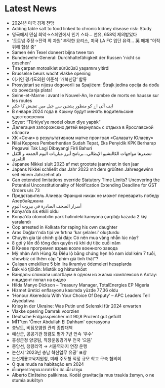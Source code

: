 # Latest News
-  2024년 미국 경제 전망
-  Adding table salt to food linked to chronic kidney disease risk: Study
-  영국에서 민심 최악→스페인에서 인기 스타... 맨유, 658억 제의받았다
-  ‘토트넘 주장→전력 외 자원’ 추락한 요리스, 미국 LA FC 입단 유력… 英 매체 “이적 위해 협상 중”
-  Samen één Texel doneert bijna twee ton
-  Bundeswehr-General: Durchhaltefähigkeit der Russen 'nicht so gesehen'
-  Tıra çarpan motosiklet sürücüsü yaşamını yitirdi
-  Brusselse beurs wacht vlakke opening
-  이기인 경기도의원 이준석 ‘개혁신당’ 합류
-  Prosvjetari se nijesu dogovorili sa Spajićem: Štrajk jedina opcija da dođu do povećanja plata!
-  Seine-et-Marne : avant le Nouvel-An, le nombre de morts en hausse sur les routes
-  ایف آئی اے کو منظور پشتین سے جیل میں تفتیش کا حکم
-  В январе 2024 года в Крыму будут менять водительские удостоверения
-  Soyer: “Türkiye’ye model olsun diye yaptık”
-  Делегация запорожских детей вернулась с отдыха в Ярославской области
-  ХК «Сочи» в результативном матче проиграл «Салавату Юлаеву»
-  Nilai Keppres Pemberhentian Sudah Tepat, Eks Penyidik KPK Berharap Pegawai Tak Lagi Dibayangi Firli Bahuri
-  تتصدرها مواجهات الكالتشيو الإيطالي…برنامج أبرز مباريات اليوم الجمعة و النّقل التلفزي
-  Japanse Nikkei sluit 2023 af met grootste jaarwinst in tien jaar
-  Japans Nikkei schließt das Jahr 2023 mit dem größten Jahresgewinn seit einem Jahrzehnt ab
-  Can extended limitations override Statutory Time Limits? Uncovering the Potential Unconstitutionality of Notification Extending Deadline for GST Orders u/s 73
-  Представитель Алиева: Франция никак не может переварить победу Азербайджана
-  أسرار الصحف الصادرة في بيروت اليوم
-  Konya'da sis etkili oldu
-  Konya'da otomobilin park halindeki kamyona çarptığı kazada 2 kişi yaralandı
-  Cop arrested in Kolkata for raping his own daughter
-  Aras Dağları'nda tipi ve fırtına 'kar şelalesi' oluşturdu
-  Chuyên gia tài chính giải đáp: Có nên mua vàng nhẫn lúc này?
-  8 gợi ý lên đồ tông đen quyến rũ khi dự tiệc cuối năm
-  В Киеве прогремел взрыв возле военного завода
-  Mỹ nhân Anh Hùng Xạ Điêu lộ bằng chứng hẹn hò nam idol kém 7 tuổi, showbiz có thêm cặp "phim giả tình thật"?
-  Çalışan emeklilere 5 bin lira ikramiye ödemeleri hesaplarda
-  Bak við tjöldin: Mis­tök og hlátursköst
-  Вандалы сломали шлагбаум в одном из жилых комплексов в Актау: инцидент попал на видео
-  Hilda Manyo Dickson – Treasury Manager, TotalEnergies EP Nigeria
-  Hizmet üretici enflasyonu kasımda yüzde 77,36 oldu
-  ‘Honour Akeredolu With Your Choice Of Deputy’ – APC Leaders Tell Aiyedatiwa
-  Krieg in der Ukraine: Was Putin und Selenski für 2024 erwarten
-  Vlakke opening Damrak voorzien
-  Deutsche Erdgasspeicher mit 90,8 Prozent gut gefüllt
-  MİT'ten 'Ömer Abdullah El Dahham' operasyonu
-  충남도, 비점오염원 관리 종합대책
-  예산군, 공공기관 청렴도 평가 7년 연속 ‘우수’
-  홍성군청 양궁팀, 직장운동경기부 전국 ‘으뜸’
-  중앙선, 청량리역 → 서울역까지 연장 운행
-  논산시 ‘2023년 충남 혁신업무 유공’ 표창
-  논산계룡교육지원청, 미래 주도형 적정 규모 학교 구축 협의회
-  O que muda na habitação em 2024
-  เยี่ยมจุดตรวจบูรณาการท่าจักร สภ.เมืองลำพูน
-  Alberto Einšteino palikimas. Kodėl gravitacija mus traukia žemyn, o ne stumia aukštyn
